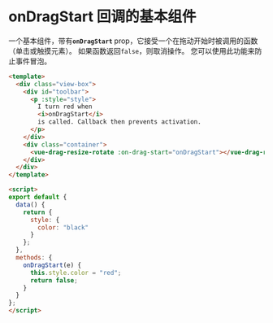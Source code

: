# onDragStart 回调的基本组件

一个基本组件，带有<b>`onDragStart` </b> prop，它接受一个在拖动开始时被调用的函数（单击或触摸元素）。 如果函数返回`false`，则取消操作。 您可以使用此功能来防止事件冒泡。


```html
<template>
  <div class="view-box">
    <div id="toolbar">
      <p :style="style">
        I turn red when
        <i>onDragStart</i>
        is called. Callback then prevents activation.
      </p>
    </div>
    <div class="container">
      <vue-drag-resize-rotate :on-drag-start="onDragStart"></vue-drag-resize-rotate>
    </div>
  </div>
</template>

<script>
export default {
  data() {
    return {
      style: {
        color: "black"
      }
    };
  },
  methods: {
    onDragStart(e) {
      this.style.color = "red";
      return false;
    }
  }
};
</script>
```
